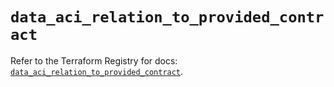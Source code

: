 # `data_aci_relation_to_provided_contract`

Refer to the Terraform Registry for docs: [`data_aci_relation_to_provided_contract`](https://registry.terraform.io/providers/ciscodevnet/aci/2.17.0/docs/data-sources/relation_to_provided_contract).
